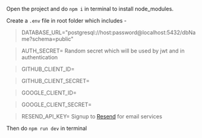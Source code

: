 Open the project and do `npm i` in terminal to install node_modules.

Create a `.env` file in root folder which includes -

> DATABASE_URL="postgresql://host:password@localhost:5432/dbName?schema=public"

> AUTH_SECRET= Random secret which will be used by jwt and in authentication

> GITHUB_CLIENT_ID=

> GITHUB_CLIENT_SECRET=

> GOOGLE_CLIENT_ID=

> GOOGLE_CLIENT_SECRET=

> RESEND_API_KEY= Signup to [Resend](https://resend.com/home) for email services

Then do `npm run dev` in terminal
